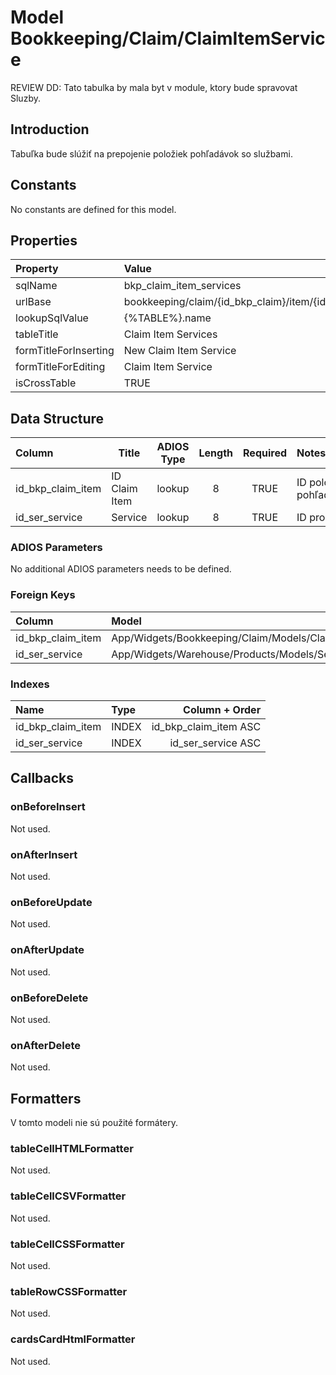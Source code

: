 # Model Bookkeeping/Claim/ClaimItemService

REVIEW DD: Tato tabulka by mala byt v module, ktory bude spravovat Sluzby.

## Introduction

Tabuľka bude slúžiť na prepojenie položiek pohľadávok so službami.

## Constants

No constants are defined for this model.

## Properties

| Property              | Value                                                             |
| :-------------------- | :---------------------------------------------------------------- |
| sqlName               | bkp_claim_item_services                                           |
| urlBase               | bookkeeping/claim/{id_bkp_claim}/item/{id_bkp_claim_item}/service |
| lookupSqlValue        | {%TABLE%}.name                                                    |
| tableTitle            | Claim Item Services                                               |
| formTitleForInserting | New Claim Item Service                                            |
| formTitleForEditing   | Claim Item Service                                                |
| isCrossTable          | TRUE                                                              |

## Data Structure

| Column            | Title         | ADIOS Type | Length | Required | Notes                 |
| :---------------- | ------------- | :--------: | :----: | :------: | :-------------------- |
| id_bkp_claim_item | ID Claim Item |   lookup   |   8    |   TRUE   | ID položky pohľadávky |
| id_ser_service    | Service       |   lookup   |   8    |   TRUE   | ID produktu           |

### ADIOS Parameters

No additional ADIOS parameters needs to be defined.

### Foreign Keys

| Column            | Model                                          | Relation | OnUpdate | OnDelete |
| :---------------- | :--------------------------------------------- | :------: | -------- | -------- |
| id_bkp_claim_item | App/Widgets/Bookkeeping/Claim/Models/ClaimItem |   1:N    | Cascade  | Cascade  |
| id_ser_service    | App/Widgets/Warehouse/Products/Models/Service  |   1:N    | Cascade  | Restrict |

### Indexes

| Name              | Type    |        Column + Order |
| :---------------- | :------ | --------------------: |
| id_bkp_claim_item | INDEX   | id_bkp_claim_item ASC |
| id_ser_service    | INDEX   |    id_ser_service ASC |

## Callbacks

### onBeforeInsert

Not used.

### onAfterInsert

Not used.

### onBeforeUpdate

Not used.

### onAfterUpdate

Not used.

### onBeforeDelete

Not used.

### onAfterDelete

Not used.

## Formatters

V tomto modeli nie sú použité formátery.

### tableCellHTMLFormatter

Not used.

### tableCellCSVFormatter

Not used.

### tableCellCSSFormatter

Not used.

### tableRowCSSFormatter

Not used.

### cardsCardHtmlFormatter

Not used.
